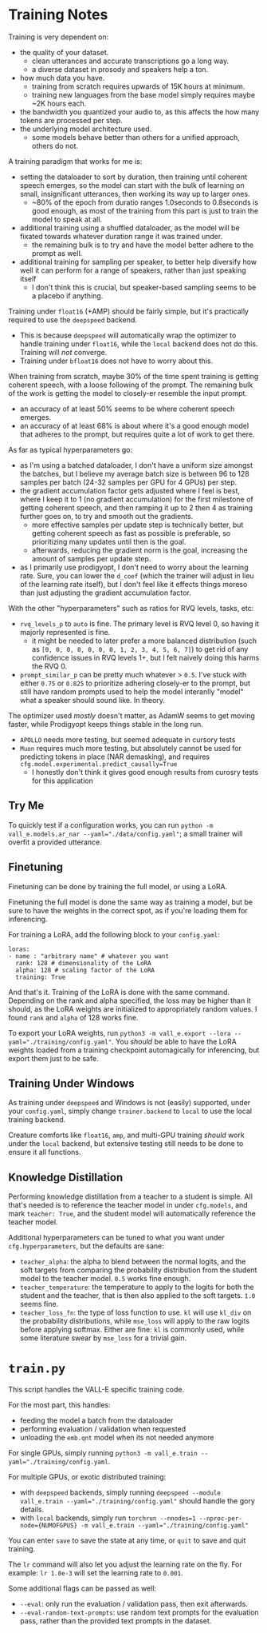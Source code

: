 # Training Notes

Training is very dependent on:
* the quality of your dataset.
  * clean utterances and accurate transcriptions go a long way.
  * a diverse dataset in prosody and speakers help a ton.
* how much data you have.
  * training from scratch requires upwards of 15K hours at minimum.
  * training new languages from the base model simply requires maybe ~2K hours each.
* the bandwidth you quantized your audio to, as this affects the how many tokens are processed per step.
* the underlying model architecture used.
  * some models behave better than others for a unified approach, others do not.

A training paradigm that works for me is:
* setting the dataloader to sort by duration, then training until coherent speech emerges, so the model can start with the bulk of learning on small, insignificant utterances, then working its way up to larger ones.
  * ~80% of the epoch from duratio ranges 1.0seconds to 0.8seconds is good enough, as most of the training from this part is just to train the model to speak at all.
* additional training using a shuffled dataloader, as the model will be fixated towards whatever duration range it was trained under.
  * the remaining bulk is to try and have the model better adhere to the prompt as well.
* additional training for sampling per speaker, to better help diversify how well it can perform for a range of speakers, rather than just speaking itself
  * I don't think this is crucial, but speaker-based sampling seems to be a placebo if anything.

Training under `float16` (+AMP) should be fairly simple, but it's practically required to use the `deepspeed` backend.
* This is because `deepspeed` will automatically wrap the optimizer to handle training under `float16`, while the `local` backend does not do this. Training will *not* converge.
* Training under `bfloat16` does not have to worry about this.

When training from scratch, maybe 30% of the time spent training is getting coherent speech, with a loose following of the prompt. The remaining bulk of the work is getting the model to closely-er resemble the input prompt.
* an accuracy of at least 50% seems to be where coherent speech emerges.
* an accuracy of at least 68% is about where it's a good enough model that adheres to the prompt, but requires quite a lot of work to get there.

As far as typical hyperparameters go:
* as I'm using a batched dataloader, I don't have a uniform size amongst the batches, but I believe my average batch size is between 96 to 128 samples per batch (24-32 samples per GPU for 4 GPUs) per step.
* the gradient accumulation factor gets adjusted where I feel is best, where I keep it to 1 (no gradient accumulation) for the first milestone of getting coherent speech, and then ramping it up to 2 then 4 as training further goes on, to try and smooth out the gradients.
  * more effective samples per update step is technically better, but getting coherent speech as fast as possible is preferable, so prioritizing many updates until then is the goal.
  * afterwards, reducing the gradient norm is the goal, increasing the amount of samples per update step.
* as I primarily use prodigyopt, I don't need to worry about the learning rate. Sure, you can lower the `d_coef` (which the trainer will adjust in lieu of the learning rate itself), but I don't feel like it effects things moreso than just adjusting the gradient accumulation factor.

With the other "hyperparameters" such as ratios for RVQ levels, tasks, etc:
* `rvq_levels_p` to `auto` is fine. The primary level is RVQ level 0, so having it majorly represented is fine.
  * it might be needed to later prefer a more balanced distribution (such as `[0, 0, 0, 0, 0, 0, 0, 1, 2, 3, 4, 5, 6, 7]`) to get rid of any confidence issues in RVQ levels 1+, but I felt naively doing this harms the RVQ 0.
* `prompt_similar_p` can be pretty much whatever > `0.5`. I've stuck with either `0.75` or `0.825` to prioritize adhering closely-er to the prompt, but still have random prompts used to help the model interanlly "model" what a speaker should sound like. In theory.

The optimizer used *mostly* doesn't matter, as AdamW seems to get moving faster, while Prodigyopt keeps things stable in the long run.
* `APOLLO` needs more testing, but seemed adequate in cursory tests
* `Muon` requires much more testing, but absolutely cannot be used for predicting tokens in place (NAR demasking), and requires `cfg.model.experimental.predict_causally=True`
  * I honestly don't think it gives good enough results from curosry tests for this application

## Try Me

To quickly test if a configuration works, you can run `python -m vall_e.models.ar_nar --yaml="./data/config.yaml"`; a small trainer will overfit a provided utterance.

## Finetuning

Finetuning can be done by training the full model, or using a LoRA.

Finetuning the full model is done the same way as training a model, but be sure to have the weights in the correct spot, as if you're loading them for inferencing.

For training a LoRA, add the following block to your `config.yaml`:

```
loras:
- name : "arbitrary name" # whatever you want
  rank: 128 # dimensionality of the LoRA
  alpha: 128 # scaling factor of the LoRA
  training: True
```

And that's it. Training of the LoRA is done with the same command. Depending on the rank and alpha specified, the loss may be higher than it should, as the LoRA weights are initialized to appropriately random values. I found `rank` and `alpha` of 128 works fine.

To export your LoRA weights, run `python3 -m vall_e.export --lora --yaml="./training/config.yaml"`. You *should* be able to have the LoRA weights loaded from a training checkpoint automagically for inferencing, but export them just to be safe.

## Training Under Windows

As training under `deepspeed` and Windows is not (easily) supported, under your `config.yaml`, simply change `trainer.backend` to `local` to use the local training backend.

Creature comforts like `float16`, `amp`, and multi-GPU training *should* work under the `local` backend, but extensive testing still needs to be done to ensure it all functions.

## Knowledge Distillation

Performing knowledge distillation from a teacher to a student is simple. All that's needed is to reference the teacher model in under `cfg.models`, and mark `teacher: True`, and the student model will automatically reference the teacher model.

Additional hyperparameters can be tuned to what you want under `cfg.hyperparameters`, but the defaults are sane:
* `teacher_alpha`: the alpha to blend between the normal logits, and the soft targets from comparing the probability distribution from the student model to the teacher model. `0.5` works fine enough.
* `teacher_temperature`: the temperature to apply to the logits for both the student and the teacher, that is then also applied to the soft targets. `1.0` seems fine.
* `teacher_loss_fn`: the type of loss function to use. `kl` will use `kl_div` on the probability distributions, while `mse_loss` will apply to the raw logits before applying softmax. Either are fine: `kl` is commonly used, while some literature swear by `mse_loss` for a trivial gain.

# `train.py`

This script handles the VALL-E specific training code.

For the most part, this handles:
* feeding the model a batch from the dataloader
* performing evaluation / validation when requested
* unloading the `emb.qnt` model when its not needed anymore

For single GPUs, simply running `python3 -m vall_e.train --yaml="./training/config.yaml`.

For multiple GPUs, or exotic distributed training:
* with `deepspeed` backends, simply running `deepspeed --module vall_e.train --yaml="./training/config.yaml"` should handle the gory details.
* with `local` backends, simply run `torchrun --nnodes=1 --nproc-per-node={NUMOFGPUS} -m vall_e.train --yaml="./training/config.yaml"`

You can enter `save` to save the state at any time, or `quit` to save and quit training.

The `lr` command will also let you adjust the learning rate on the fly. For example: `lr 1.0e-3` will set the learning rate to `0.001`.

Some additional flags can be passed as well:
* `--eval`: only run the evaluation / validation pass, then exit afterwards.
* `--eval-random-text-prompts`: use random text prompts for the evaluation pass, rather than the provided text prompts in the dataset.